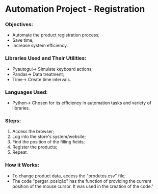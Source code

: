 # Automation Project - Registration

### Objectives:
- Automate the product registration process;
- Save time;
- Increase system efficiency.

### Libraries Used and Their Utilities:
- Pyautogui-> Simulate keyboard actions;
- Pandas-> Data treatment;
- Time-> Create time intervals.

### Languages ​​Used:
- Python-> Chosen for its efficiency in automation tasks and variety of libraries.

### Steps:
1. Access the browser;
2. Log into the store's system/website;
3. Find the position of the filling fields;
4. Register the products;
5. Repeat.

### How it Works:
- To change product data, access the "produtos.csv" file;
- The code "pergar_posição" has the function of providing the current position of the mouse cursor. It was used in the creation of the code."
